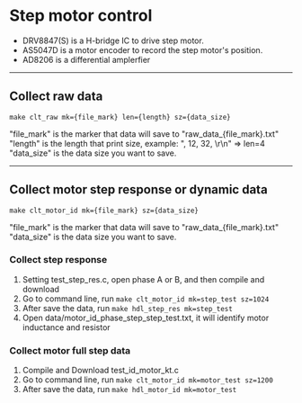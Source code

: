 # Step motor control
* DRV8847(S) is a H-bridge IC to drive step motor.
* AS5047D is a motor encoder to record the step motor's position.
* AD8206 is a differential amplerfier

---

## Collect raw data
```
make clt_raw mk={file_mark} len={length} sz={data_size}
```  
"file_mark" is the marker that data will save to "raw_data_{file_mark}.txt"  
"length" is the length that print size, example: ", 12, 32, \r\n" => len=4  
"data_size" is the data size you want to save.

---

## Collect motor step response or dynamic data
```
make clt_motor_id mk={file_mark} sz={data_size}
```  
"file_mark" is the marker that data will save to "raw_data_{file_mark}.txt"  
"data_size" is the data size you want to save.  

### Collect step response
1. Setting test_step_res.c, open phase A or B, and then compile and download
2. Go to command line, run `make clt_motor_id mk=step_test sz=1024`
3. After save the data, run `make hdl_step_res mk=step_test`
4. Open data/motor_id_phase_step_step_test.txt, it will identify motor inductance and resistor

### Collect motor full step data
1. Compile and Download test_id_motor_kt.c
2. Go to command line, run `make clt_motor_id mk=motor_test sz=1200`
3. After save the data, run `make hdl_motor_id mk=motor_test`



